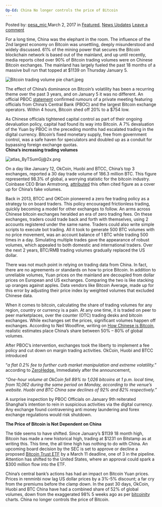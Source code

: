 ```yaml
---
Op-Ed: China No longer controls the price of Bitcoin
---
```

<article class="post-listing post-18470 post type-post status-publish format-standard has-post-thumbnail hentry 
 tag-bitcoin tag-china tag-controls tag-longer tag-price">
<div class="post-inner">
<span>Posted by: <a href="https://www.deepdotweb.com/author/pesa_mic/" title="">pesa_mic </a></span>
<span>March 2, 2017</span>
<span>in <a href="https://www.deepdotweb.com/category/deepdot-news/" rel="category tag">Featured</a>, <a href="https://www.deepdotweb.com/category/news-updates/" rel="category tag">News Updates</a></span>
<span><a href="https://www.deepdotweb.com/2017/03/02/op-ed-china-no-longer-controls-price-bitcoin/#respond">Leave a comment</a></span>


<p>For a long time, China was the elephant in the room. The influence of the 2nd largest economy on Bitcoin was unsettling, deeply misunderstood and widely discussed. 61% of the mining power that secures the Bitcoin blockchain network is based out of the mainland, and up until recently, media reports cited over 90% of Bitcoin trading volumes were on Chinese Bitcoin exchanges. The mainland has largely fueled the past 18 months of a massive bull run that topped at $1139 on Thursday January 5.</p>
<p><img class="wp-image-18471 aligncenter" src="/imgs/2017/03/bitcoin-trading-volume-pie-chart-jpeg.jpeg" alt="Bitcoin trading volume pie chart.jpeg" srcset="/imgs/2017/03/bitcoin-trading-volume-pie-chart-jpeg.jpeg 557w, /imgs/2017/03/bitcoin-trading-volume-pie-chart-jpeg-300x209.jpeg 300w" sizes="(max-width: 557px) 100vw, 557px"/></p>
<p>The effect of China’s dominance on Bitcoin’s volatility has been a recurring theme over the past 3 years, and on January 5 it was no different. An official PBOC <a href="http://shanghai.pbc.gov.cn/fzhshanghai/113571/3230012/index.html">statement</a> confirmed rumours of a private meeting featuring officials from China’s Central Bank (PBOC) and the largest Bitcoin exchange operators. Within 4 hours, Bitcoin shed off 20% to a $754 low.</p>
<p>As Chinese officials tightened capital control as part of their ongoing devaluation policy, capital had found its way into Bitcoin. A 7% devaluation of the Yuan by PBOC in the preceding months had escalated trading in the digital currency. Bitcoin’s fixed monetary supply, free from government control, was a safe haven for speculators and doubled up as a conduit for bypassing foreign exchange quotas.<br/>
<strong>China’s increasing trading volumes</strong></p>
<p><img class="wp-image-18472 aligncenter" src="/imgs/2017/03/atlas_bytsumgj2x-png.png" alt="atlas_ByTSumGj@2x.png" width="633" height="356" srcset="/imgs/2017/03/atlas_bytsumgj2x-png.png 1280w, /imgs/2017/03/atlas_bytsumgj2x-png-300x169.png 300w, /imgs/2017/03/atlas_bytsumgj2x-png-1024x576.png 1024w" sizes="(max-width: 633px) 100vw, 633px"/></p>
<p>On a day like January 12, OkCoin, Huobi and BTCC, China’s top 3 exchanges, reported a 30 day trade volume of 186.3 million BTC. This figure represented 98.3% of global, a worrying statistic for the bitcoin industry. Coinbase CEO Brian Armstrong, <a href="https://twitter.com/brian_armstrong/status/815298304233738240">attributed</a> this often cited figure as a cover up for China’s fake volumes.</p>
<p>Back in 2013, BTCC and OKCoin pioneered a zero fee trading policy as a strategy to on board traders. This policy encouraged frictionless trading, quickly becoming a model for other exchanges to follow. An arms across Chinese bitcoin exchanges heralded an era of zero trading fees. On these exchanges, traders could trade back and forth with themselves, using 2 accounts registered under the same name. Traders could also write simple scripts to execute bot trading. All it took to generate 500 BTC volumes with no price movement, was an account balance of 1 BTC while trading 500 times in a day. Simulating multiple trades gave the appearance of robust volumes, which appealed to both domestic and international traders. Over the next 2 years, BTC/RMB trading volumes gradually replaced the US dollar.</p>
<p>There was not much point in relying on trading data from China. In fact, there are no agreements or standards on how to price Bitcoin. In addition to unreliable volumes, Yuan prices on the mainland are decoupled from dollar prices on European and US exchanges. Comparing the two is like stacking up oranges against apples. Data vendors like Bitcoin Average, made up for this error by adjusting their price index by weighted volumes that excluded Chinese data.</p>
<p>When it comes to bitcoin, calculating the share of trading volumes for any region, country or currency is a pain. At any one time, it is traded on peer to peer marketplaces, over the counter (OTC) trading desks and bitcoin exchanges. While exchanges set the prices, significant volumes happen off exchanges. According to Neil Woodfine, writing on <a href="https://blockunchained.com/how-chinese-is-bitcoin-part-1-trade-volume-795ac3ed221b">How Chinese is Bitcoin</a>, realistic estimates place China’s share between 50% &#8211; 80% of global volumes.</p>
<p>After PBOC’s intervention, exchanges took the liberty to implement a fee policy and cut down on margin trading activities. OkCoin, Huobi and BTCC introduced</p>
<p>“<em>a flat 0.2% fee to further curb market manipulation and extreme volatility.&#8221; </em>according to <a href="http://www.zerohedge.com/news/2017-01-24/chinese-bitcoin-trading-volumes-crash-90-overnight">ZeroHedge.</a> Immediately after the announcement,</p>
<p><em>“One-hour volume at OkCoin fell 89% to 1,026 bitcoins at 1 p.m. local time, from 10,062 during the same period on Monday, according to the venue’s website. Huobi and BTC China saw declines of 92% and 82% respectively.”</em></p>
<p>A surprise inspection by PBOC Officials on January 9th reiterated Shanghai’s intention to rein in suspicious activities via the digital currency. Any exchange found contravening anti money laundering and forex exchange regulations would risk shutdown.</p>
<p><strong>The Price of Bitcoin is Not Dependent on China</strong></p>
<p>The tide seems to have shifted. Since January’s $1139 18 month high, Bitcoin has made a new historical high, trading at $1231 on Bitstamp as at writing this. This time, the all time high has nothing to do with China. An upcoming board decision by the SEC is set to approve or decline a proposed <a href="https://www.sec.gov/cgi-bin/browse-edgar?action=getcompany&amp;CIK=0001579346&amp;owner=exclude&amp;count=40&amp;hidefilings=0">Bitcoin Trust ETF</a> by a March 11 deadline, one of 3 in the pipeline. Attention has shifted to the United States, where an approval could spark a $300 million flow into the ETF.</p>
<p>China’s central bank’s actions has had an impact on Bitcoin Yuan prices. Prices in renminbi now lag US dollar prices by a 3%-5% discount; a far cry from the premiums before the clamp down. In the past 30 days, OkCoin, Huobi and BTC China have had a combined share of 52% of global volumes, down from the exaggerated 98% 5 weeks ago as per <a href="http://data.bitcoinity.org/markets/volume/30d?c=c&amp;t=bar">bitcoinity</a> charts. China no longer controls the price of Bitcoin.</p>
</div>
<span style="display:none"><a href="https://www.deepdotweb.com/tag/bitcoin/" rel="tag">bitcoin</a> <a href="https://www.deepdotweb.com/tag/china/" rel="tag">china</a> <a href="https://www.deepdotweb.com/tag/controls/" rel="tag">controls</a> <a href="https://www.deepdotweb.com/tag/longer/" rel="tag">longer</a> <a href="https://www.deepdotweb.com/tag/price/" rel="tag">price</a></span> <span style="display:none" class="updated">2017-03-02</span>
<div style="display:none" class="vcard author" itemprop="author" itemscope itemtype="http://schema.org/Person"><strong class="fn" itemprop="name"><a href="https://www.deepdotweb.com/author/pesa_mic/" title="Posts by pesa_mic" rel="author">pesa_mic</a></strong></div>
</div>
</article>

